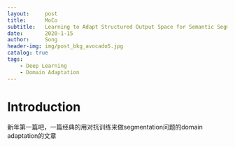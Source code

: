 ```yaml
---
layout:     post
title:      MoCo
subtitle:   Learning to Adapt Structured Output Space for Semantic Segmentation
date:       2020-1-15
author:     Song
header-img: img/post_bkg_avocado5.jpg
catalog: true
tags:
    - Deep Learning
    - Domain Adaptation
---
```


# Introduction
新年第一篇吧，一篇经典的用对抗训练来做segmentation问题的domain adaptation的文章

